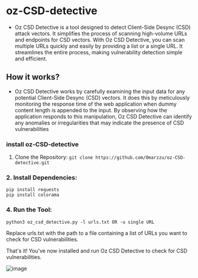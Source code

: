 # oz-CSD-detective

- Oz CSD Detective is a tool designed to detect Client-Side Desync (CSD) attack vectors. It simplifies the process of scanning high-volume URLs and endpoints for CSD vectors. With Oz CSD Detective, you can scan multiple URLs quickly and easily by providing a list or a single URL. It streamlines the entire process, making vulnerability detection simple and efficient.

## How it works?
- Oz CSD Detective works by carefully examining the input data for any potential Client-Side Desync (CSD) vectors. It does this by meticulously monitoring the response time of the web application when dummy content length is appended to the input. By observing how the application responds to this manipulation, Oz CSD Detective can identify any anomalies or irregularities that may indicate the presence of CSD vulnerabilities

### install oz-CSD-detective

1. Clone the Repository:
```git clone https://github.com/0marzzu/oz-CSD-detective.git``` 

### 2. Install Dependencies:
```
pip install requests
pip install colorama
```

### 4. Run the Tool:
```
python3 oz_csd_detective.py -l urls.txt OR -u single URL
```

Replace urls.txt with the path to a file containing a list of URLs you want to check for CSD vulnerabilities.

That's it! You've now installed and run Oz CSD Detective to check for CSD vulnerabilities. 

![image](https://github.com/0marzzu/oz-CSD-detective/assets/67198448/22abd3cc-f48b-4a11-9bf9-a7a411c8ddb7)




